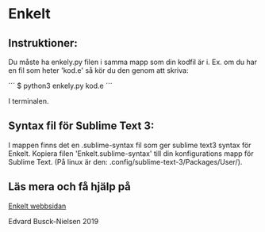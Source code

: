 # Enkelt

## Instruktioner:

Du måste ha enkely.py filen i samma mapp som din kodfil är i.
Ex. om du har en fil som heter 'kod.e' så kör du den genom att skriva:

´´´
$ python3 enkely.py kod.e
´´´

I terminalen.

## Syntax fil för Sublime Text 3:

I mappen finns det en .sublime-syntax fil som ger sublime text3 syntax för Enkelt.
Kopiera filen 'Enkelt.sublime-syntax' till din konfigurations mapp för Sublime Text.
(På linux är den: .config/sublime-text-3/Packages/User/).

## Läs mera och få hjälp på
[Enkelt webbsidan](https://buscedv.github.io/Enkelt)

Edvard Busck-Nielsen 2019
